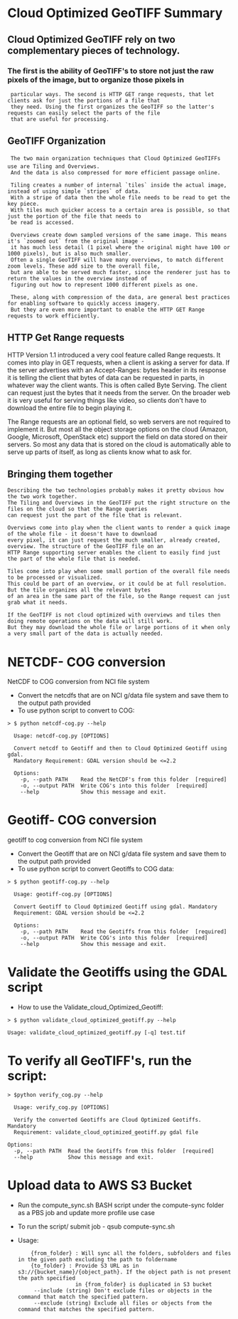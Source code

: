 # Cloud Optimized GeoTIFF Summary

## Cloud Optimized GeoTIFF rely on two complementary pieces of technology.

### The first is the ability of GeoTIFF's to store not just the raw pixels of the image, but to organize those pixels in
     particular ways. The second is HTTP GET range requests, that let clients ask for just the portions of a file that
     they need. Using the first organizes the GeoTIFF so the latter's requests can easily select the parts of the file
     that are useful for processing.

## GeoTIFF Organization

     The two main organization techniques that Cloud Optimized GeoTIFFs use are Tiling and Overviews.
     And the data is also compressed for more efficient passage online.

     Tiling creates a number of internal `tiles` inside the actual image, instead of using simple `stripes` of data.
     With a stripe of data then the whole file needs to be read to get the key piece.
     With tiles much quicker access to a certain area is possible, so that just the portion of the file that needs to
     be read is accessed.

     Overviews create down sampled versions of the same image. This means it's `zoomed out` from the original image -
     it has much less detail (1 pixel where the original might have 100 or 1000 pixels), but is also much smaller.
     Often a single GeoTIFF will have many overviews, to match different zoom levels. These add size to the overall file,
     but are able to be served much faster, since the renderer just has to return the values in the overview instead of
     figuring out how to represent 1000 different pixels as one.

     These, along with compression of the data, are general best practices for enabling software to quickly access imagery.
     But they are even more important to enable the HTTP GET Range requests to work efficiently.

## HTTP Get Range requests

   HTTP Version 1.1 introduced a very cool feature called Range requests. It comes into play in GET requests,
   when a client is asking a server for data. If the server advertises with an Accept-Ranges: bytes header in its
   response it is telling the client that bytes of data can be requested in parts, in whatever way the client wants.
   This is often called Byte Serving.
    The client can request just the bytes that it needs from the server.
    On the broader web it is very useful for serving things like video, so clients don't have to download
    the entire file to begin playing it.

   The Range requests are an optional field, so web servers are not required to implement it.
   But most all the object storage options on the cloud (Amazon, Google, Microsoft, OpenStack etc) support the field on
   data stored on their servers. So most any data that is stored on the cloud is automatically able to serve up parts of
   itself, as long as clients know what to ask for.

## Bringing them together

    Describing the two technologies probably makes it pretty obvious how the two work together.
    The Tiling and Overviews in the GeoTIFF put the right structure on the files on the cloud so that the Range queries
    can request just the part of the file that is relevant.

    Overviews come into play when the client wants to render a quick image of the whole file - it doesn't have to download
    every pixel, it can just request the much smaller, already created, overview. The structure of the GeoTIFF file on an
    HTTP Range supporting server enables the client to easily find just the part of the whole file that is needed.

    Tiles come into play when some small portion of the overall file needs to be processed or visualized.
    This could be part of an overview, or it could be at full resolution. But the tile organizes all the relevant bytes
    of an area in the same part of the file, so the Range request can just grab what it needs.

    If the GeoTIFF is not cloud optimized with overviews and tiles then doing remote operations on the data will still work.
    But they may download the whole file or large portions of it when only a very small part of the data is actually needed.


# NETCDF- COG conversion
 NetCDF to COG conversion from NCI file system

- Convert the netcdfs that are on NCI g/data file system and save them to the output path provided
- To use python script to convert to COG:

```
> $ python netcdf-cog.py --help

  Usage: netcdf-cog.py [OPTIONS]

  Convert netcdf to Geotiff and then to Cloud Optimized Geotiff using gdal.
  Mandatory Requirement: GDAL version should be <=2.2

  Options:
    -p, --path PATH    Read the NetCDF's from this folder  [required]
    -o, --output PATH  Write COG's into this folder  [required]
    --help             Show this message and exit.
```

# Geotiff- COG conversion
 geotiff to cog conversion from NCI file system  
 
- Convert the Geotiff that are on NCI g/data file system and save them to the output path provided 
- To use python script to convert Geotiffs to COG data:
```
> $ python geotiff-cog.py --help

  Usage: geotiff-cog.py [OPTIONS]

  Convert Geotiff to Cloud Optimized Geotiff using gdal. Mandatory
  Requirement: GDAL version should be <=2.2

  Options:
    -p, --path PATH    Read the Geotiffs from this folder  [required]
    -o, --output PATH  Write COG's into this folder  [required]
    --help             Show this message and exit.
```

# Validate the Geotiffs using the GDAL script
- How to use the Validate_cloud_Optimized_Geotiff:  
```
> $ python validate_cloud_optimized_geotiff.py --help  

Usage: validate_cloud_optimized_geotiff.py [-q] test.tif  

```
# To verify all GeoTIFF's, run the script:
```
> $python verify_cog.py --help

  Usage: verify_cog.py [OPTIONS]

  Verify the converted Geotiffs are Cloud Optimized Geotiffs. Mandatory
  Requirement: validate_cloud_optimized_geotiff.py gdal file

Options:
  -p, --path PATH  Read the Geotiffs from this folder  [required]
  --help           Show this message and exit.
```

# Upload data to AWS S3 Bucket

- Run the compute_sync.sh BASH script under the compute-sync folder as a PBS job and update more profile use case

- To run the script/ submit job - qsub compute-sync.sh

- Usage:
  ``` aws s3 sync {from_folder} {to_folder} --includes {include_specific_files} --excludes {exclude_specific_extension_files}
      {from_folder} : Will sync all the folders, subfolders and files in the given path excluding the path to foldername
      {to_folder} : Provide S3 URL as in s3://{bucket_name}/{object_path}. If the object path is not present the path specified
                    in {from_folder} is duplicated in S3 bucket
       --include (string) Don't exclude files or objects in the command that match the specified pattern.
       --exclude (string) Exclude all files or objects from the command that matches the specified pattern.

  ```
